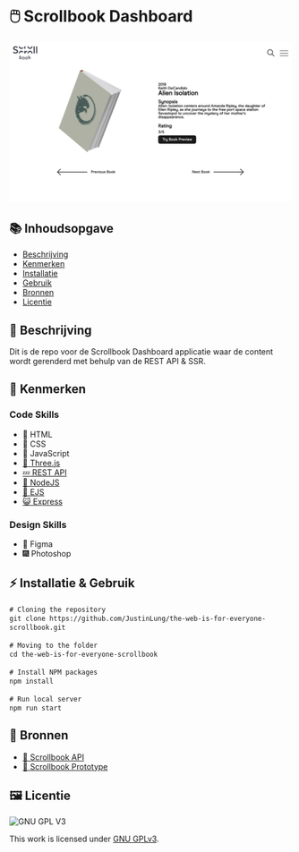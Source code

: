 # 🖱️ Scrollbook Dashboard

![Scrollbook Mockup](https://github.com/JustinLung/the-web-is-for-everyone-scrollbook/blob/main/docs/scrollbook-mockup.png?raw=true)

## 📚 Inhoudsopgave

  * [Beschrijving](#beschrijving)
  * [Kenmerken](#kenmerken)
  * [Installatie](#installatie)
  * [Gebruik](#gebruik)
  * [Bronnen](#bronnen)
  * [Licentie](#licentie)

## 📃 Beschrijving
Dit is de repo voor de Scrollbook Dashboard applicatie waar de content wordt gerenderd met behulp van de REST API & SSR.  

## 🔮 Kenmerken

### Code Skills
* 📙 HTML
* 📘 CSS
* 🚀 JavaScript
* [🌲 Three.js](https://threejs.org/)
* [💤 REST API](https://github.com/fdnd-apis/scrollbook)
* [🍕 NodeJS](https://nodejs.org/en/)
* [🤳 EJS](https://ejs.co/)
* [😺 Express](https://expressjs.com/)

### Design Skills
* 🚀 Figma
* 🎆 Photoshop

## ⚡ Installatie & Gebruik
```
# Cloning the repository
git clone https://github.com/JustinLung/the-web-is-for-everyone-scrollbook.git

# Moving to the folder
cd the-web-is-for-everyone-scrollbook

# Install NPM packages
npm install

# Run local server
npm run start
```

## 🎉 Bronnen
- [🍉 Scrollbook API](https://github.com/fdnd-apis/scrollbook)
- [🙊 Scrollbook Prototype](https://joopakerboom.nl/scrollbook-v3/presentation.html)

## 🖼 Licentie

![GNU GPL V3](https://www.gnu.org/graphics/gplv3-127x51.png)

This work is licensed under [GNU GPLv3](./LICENSE).

